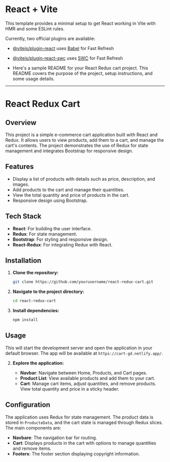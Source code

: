 # React + Vite

This template provides a minimal setup to get React working in Vite with HMR and some ESLint rules.

Currently, two official plugins are available:

- [@vitejs/plugin-react](https://github.com/vitejs/vite-plugin-react/blob/main/packages/plugin-react/README.md) uses [Babel](https://babeljs.io/) for Fast Refresh
- [@vitejs/plugin-react-swc](https://github.com/vitejs/vite-plugin-react-swc) uses [SWC](https://swc.rs/) for Fast Refresh

- Here's a sample README for your React Redux cart project. This README covers the purpose of the project, setup instructions, and some usage details.

---

# React Redux Cart

## Overview

This project is a simple e-commerce cart application built with React and Redux. It allows users to view products, add them to a cart, and manage the cart's contents. The project demonstrates the use of Redux for state management and integrates Bootstrap for responsive design.

## Features

- Display a list of products with details such as price, description, and images.
- Add products to the cart and manage their quantities.
- View the total quantity and price of products in the cart.
- Responsive design using Bootstrap.

## Tech Stack

- **React**: For building the user interface.
- **Redux**: For state management.
- **Bootstrap**: For styling and responsive design.
- **React-Redux**: For integrating Redux with React.

## Installation

1. **Clone the repository:**

   ```bash
   git clone https://github.com/yourusername/react-redux-cart.git
   ```

2. **Navigate to the project directory:**

   ```bash
   cd react-redux-cart
   ```

3. **Install dependencies:**

   ```bash
   npm install
   ```

## Usage



   This will start the development server and open the application in your default browser. The app will be available at `https://cart-gd.netlify.app/`.

2. **Explore the application:**

   - **Navbar**: Navigate between Home, Products, and Cart pages.
   - **Product List**: View available products and add them to your cart.
   - **Cart**: Manage cart items, adjust quantities, and remove products. View total quantity and price in a sticky header.

## Configuration

The application uses Redux for state management. The product data is stored in `ProducteData`, and the cart state is managed through Redux slices. The main components are:

- **Navbare**: The navigation bar for routing.
- **Cart**: Displays products in the cart with options to manage quantities and remove items.
- **Footers**: The footer section displaying copyright information.

